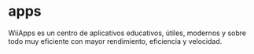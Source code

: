 # apps
WiiApps es un centro de aplicativos educativos, útiles, modernos y sobre todo muy eficiente con mayor rendimiento, eficiencia y velocidad.
